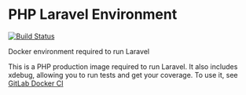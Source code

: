 # PHP Laravel Environment
[![Build Status](https://travis-ci.org/GIANTCRAB/php-laravel-env.svg?branch=5.4)](https://travis-ci.org/GIANTCRAB/php-laravel-env)

Docker environment required to run Laravel

This is a PHP production image required to run Laravel. It also includes xdebug, allowing you to run tests and get your coverage. To use it, see [GitLab Docker CI](https://github.com/GIANTCRAB/gitlabby-dockerish-laravel)

